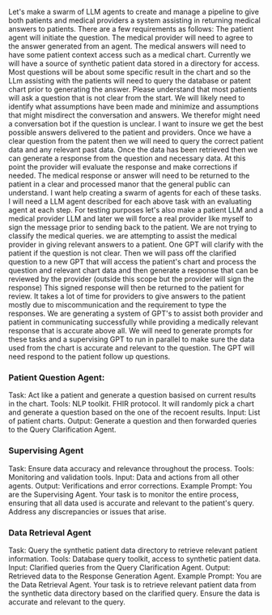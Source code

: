 Let's make a swarm of LLM agents to create and manage a pipeline to give both patients and medical providers a system assisting in returning medical answers to patients. There are a few requirements as follows: The patient agent will initiate the question. The medical provider will need to agree to the answer generated from an agent. The medical answers will need to have some patient context access such as a medical chart. Currently we will have a source of synthetic patient data stored in a directory for access. Most questions will be about some specific result in the chart and so the LLm assisting with the patients will need to query the database or patent chart prior to generating the answer. Please understand that most patients will ask a question that is not clear from the start. We will likely need to identify what assumptions have been made and minimize and assumptions that might misdirect the conversation and answers. We therefor might need a conversation bot if the question is unclear. I want to insure we get the best possible answers delivered to the patient and providers. Once we have a clear question from the patent then we will need to query the correct patient data and any relevant past data. Once the data has been retrieved then we can generate a response from the question and necessary data. At this point the provider will evaluate the response and make corrections if needed. The medical response or answer will need to be returned to the patient in a clear and processed manor that the general public can understand. I want help creating a swarm of agents for each of these tasks. I will need a LLM agent described for each above task with an evaluating agent at each step. For testing purposes let's also make a patient LLM and a medical provider LLM and later we will force a real provider like myself to sign the message prior to sending back to the patient. We are not trying to classify the medical queries. we are attempting to assist the medical provider in giving relevant answers to a patient.  One GPT will clarify with the patient if the question is not clear. Then we will pass off the clarified question to a new GPT that will access the patient's chart and process the question and relevant chart data and then generate a response that can be reviewed by the provider (outside this scope but the provider will sign the response) This signed response will then be returned to the patient for review. It takes a lot of time for providers to give answers to the patient mostly due to miscommunication and the requirement to type the responses. We are generating a system of GPT's to assist both provider and patient in communicating successfully while providing a medically relevant response that is accurate above all. We will need to generate prompts for these tasks and a supervising GPT to run in parallel to make sure the data used from the chart is accurate and relevant to the question. The GPT will need respond to the patient follow up questions. 

### Patient Question Agent:
Task: Act like a patient and generate a question basised on current results in the chart.
Tools: NLP toolkit. FHIR protocol. It will randomly pick a chart and generate a question based on the one of the recoent results.
Input: List of patient charts. 
Output: Generate a question and then forwarded queries to the Query Clarification Agent.

### Supervising Agent
Task: Ensure data accuracy and relevance throughout the process.
Tools: Monitoring and validation tools.
Input: Data and actions from all other agents.
Output: Verifications and error corrections.
Example Prompt: You are the Supervising Agent. Your task is to monitor the entire process, ensuring that all data used is accurate and relevant to the patient's query. Address any discrepancies or issues that arise.

### Data Retrieval Agent

Task: Query the synthetic patient data directory to retrieve relevant patient information.
Tools: Database query toolkit, access to synthetic patient data.
Input: Clarified queries from the Query Clarification Agent.
Output: Retrieved data to the Response Generation Agent.
Example Prompt:
You are the Data Retrieval Agent. Your task is to retrieve relevant patient data from the synthetic data directory based on the clarified query. Ensure the data is accurate and relevant to the query.